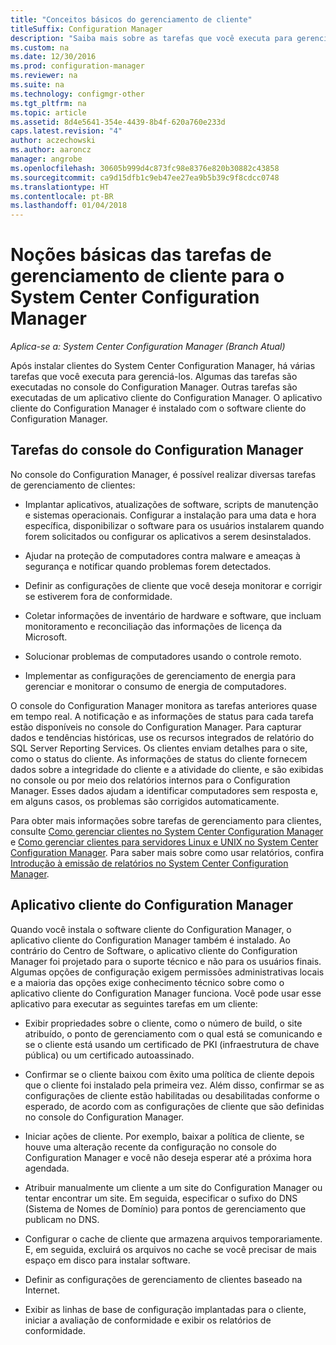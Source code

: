 ```yaml
---
title: "Conceitos básicos do gerenciamento de cliente"
titleSuffix: Configuration Manager
description: "Saiba mais sobre as tarefas que você executa para gerenciar clientes do System Center Configuration Manager."
ms.custom: na
ms.date: 12/30/2016
ms.prod: configuration-manager
ms.reviewer: na
ms.suite: na
ms.technology: configmgr-other
ms.tgt_pltfrm: na
ms.topic: article
ms.assetid: 8d4e5641-354e-4439-8b4f-620a760e233d
caps.latest.revision: "4"
author: aczechowski
ms.author: aaroncz
manager: angrobe
ms.openlocfilehash: 30605b999d4c873fc98e8376e820b30882c43858
ms.sourcegitcommit: ca9d15dfb1c9eb47ee27ea9b5b39c9f8cdcc0748
ms.translationtype: HT
ms.contentlocale: pt-BR
ms.lasthandoff: 01/04/2018
---
```

# <a name="fundamentals-of-client-management-tasks-for-system-center-configuration-manager"></a>Noções básicas das tarefas de gerenciamento de cliente para o System Center Configuration Manager

*Aplica-se a: System Center Configuration Manager (Branch Atual)*

Após instalar clientes do System Center Configuration Manager, há várias tarefas que você executa para gerenciá-los.  Algumas das tarefas são executadas no console do Configuration Manager. Outras tarefas são executadas de um aplicativo cliente do Configuration Manager. O aplicativo cliente do Configuration Manager é instalado com o software cliente do Configuration Manager.

## <a name="configuration-manager-console-tasks"></a>Tarefas do console do Configuration Manager
 No console do Configuration Manager, é possível realizar diversas tarefas de gerenciamento de clientes:  

-   Implantar aplicativos, atualizações de software, scripts de manutenção e sistemas operacionais. Configurar a instalação para uma data e hora específica, disponibilizar o software para os usuários instalarem quando forem solicitados ou configurar os aplicativos a serem desinstalados.  

-   Ajudar na proteção de computadores contra malware e ameaças à segurança e notificar quando problemas forem detectados.  

-   Definir as configurações de cliente que você deseja monitorar e corrigir se estiverem fora de conformidade.  

-   Coletar informações de inventário de hardware e software, que incluam monitoramento e reconciliação das informações de licença da Microsoft.  

-   Solucionar problemas de computadores usando o controle remoto.  

-   Implementar as configurações de gerenciamento de energia para gerenciar e monitorar o consumo de energia de computadores.  

O console do Configuration Manager monitora as tarefas anteriores quase em tempo real. A notificação e as informações de status para cada tarefa estão disponíveis no console do Configuration Manager. Para capturar dados e tendências históricas, use os recursos integrados de relatório do SQL Server Reporting Services. Os clientes enviam detalhes para o site, como o status do cliente.  As informações de status do cliente fornecem dados sobre a integridade do cliente e a atividade do cliente, e são exibidas no console ou por meio dos relatórios internos para o Configuration Manager. Esses dados ajudam a identificar computadores sem resposta e, em alguns casos, os problemas são corrigidos automaticamente.  

 Para obter mais informações sobre tarefas de gerenciamento para clientes, consulte [Como gerenciar clientes no System Center Configuration Manager](../../core/clients/manage/manage-clients.md) e [Como gerenciar clientes para servidores Linux e UNIX no System Center Configuration Manager](../../core/clients/manage/manage-clients-for-linux-and-unix-servers.md). Para saber mais sobre como usar relatórios, confira   
            [Introdução à emissão de relatórios no System Center Configuration Manager](../../core/servers/manage/introduction-to-reporting.md).  

## <a name="configuration-manager-client-application"></a>Aplicativo cliente do Configuration Manager  
 Quando você instala o software cliente do Configuration Manager, o aplicativo cliente do Configuration Manager também é instalado. Ao contrário do Centro de Software, o aplicativo cliente do Configuration Manager foi projetado para o suporte técnico e não para os usuários finais. Algumas opções de configuração exigem permissões administrativas locais e a maioria das opções exige conhecimento técnico sobre como o aplicativo cliente do Configuration Manager funciona. Você pode usar esse aplicativo para executar as seguintes tarefas em um cliente:  

-   Exibir propriedades sobre o cliente, como o número de build, o site atribuído, o ponto de gerenciamento com o qual está se comunicando e se o cliente está usando um certificado de PKI (infraestrutura de chave pública) ou um certificado autoassinado.  

-   Confirmar se o cliente baixou com êxito uma política de cliente depois que o cliente foi instalado pela primeira vez. Além disso, confirmar se as configurações de cliente estão habilitadas ou desabilitadas conforme o esperado, de acordo com as configurações de cliente que são definidas no console do Configuration Manager.  

-   Iniciar ações de cliente. Por exemplo, baixar a política de cliente, se houve uma alteração recente da configuração no console do Configuration Manager e você não deseja esperar até a próxima hora agendada.  

-   Atribuir manualmente um cliente a um site do Configuration Manager ou tentar encontrar um site. Em seguida, especificar o sufixo do DNS (Sistema de Nomes de Domínio) para pontos de gerenciamento que publicam no DNS.  

-   Configurar o cache de cliente que armazena arquivos temporariamente. E, em seguida, excluirá os arquivos no cache se você precisar de mais espaço em disco para instalar software.  

-   Definir as configurações de gerenciamento de clientes baseado na Internet.  

-   Exibir as linhas de base de configuração implantadas para o cliente, iniciar a avaliação de conformidade e exibir os relatórios de conformidade.  
